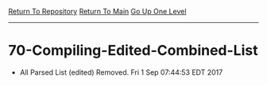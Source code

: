 [Return To Repository](https://github.com/deathbybandaid/piholeparser/blob/master/)
[Return To Main](https://github.com/deathbybandaid/piholeparser/blob/master/RecentRunLogs/README.md)
[Go Up One Level](https://github.com/deathbybandaid/piholeparser/blob/master/RecentRunLogs/listgenscripts/60-Writing-Additional-Lists.md)
____________________________________
# 70-Compiling-Edited-Combined-List
* All Parsed List (edited) Removed. Fri 1 Sep 07:44:53 EDT 2017
